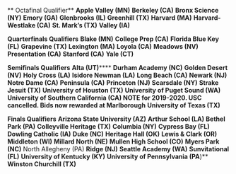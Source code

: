 **
Octafinal Qualifier**
**Apple Valley (MN)**
**Berkeley (CA)**
**Bronx Science (NY)**
**Emory (GA)**
**Glenbrooks (IL)**
**Greenhill (TX)**
**Harvard (MA)**
**Harvard-Westlake (CA)**
**St. Mark’s (TX)**
**Valley (IA)**

 

**Quarterfinals Qualifiers**
**Blake (MN)**
**College Prep (CA)**
**Florida Blue Key (FL)**
**Grapevine (TX)**
**Lexington (MA)**
**Loyola (CA)**
**Meadows (NV)**
**Presentation (CA)**
**Stanford (CA)**
**Yale (CT)**

 

**Semifinals Qualifiers**
**Alta (UT)******
**Durham Academy (NC)**
**Golden Desert (NV)**
**Holy Cross (LA)**
**Isidore Newman (LA)**
**Long Beach (CA)**
**Newark (NJ)**
**Notre Dame (CA)**
**Peninsula (CA)**
**Princeton (NJ)**
**Scarsdale (NY)**
**Strake Jesuit (TX)**
**University of Houston (TX)**
**University of Puget Sound (WA)**
**University of Southern California (CA) NOTE for 2019-2020. USC cancelled. Bids now rewarded at Marlborough** 
**University of Texas (TX)**

 

**Finals Qualifiers**
**Arizona State University (AZ)**
**Arthur School (LA)**
**Bethel Park (PA)**
**Colleyville Heritage (TX)**
**Columbia (NY)**
**Cypress Bay (FL)**
**Dowling Catholic (IA)**
**Duke (NC)**
**Heritage Hall (OK)**
**Lewis & Clark (OR)**
**Middleton (WI)**
**Millard North (NE)**
**Mullen High School (CO)**
**Myers Park (NC)**
North Allegheny (PA)
**Ridge (NJ)**
**Seattle Academy (WA)**
**Sunvitational (FL)**
**University of Kentucky (KY)**
**University of Pennsylvania (PA**)**
**Winston Churchill (TX)**